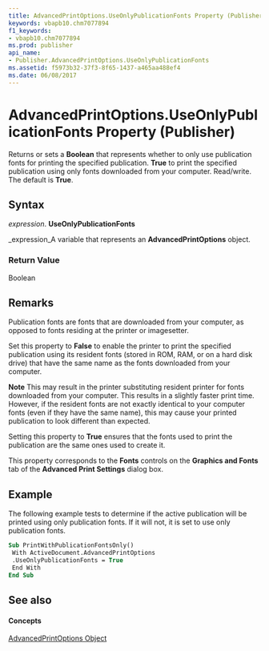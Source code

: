 ```yaml
---
title: AdvancedPrintOptions.UseOnlyPublicationFonts Property (Publisher)
keywords: vbapb10.chm7077894
f1_keywords:
- vbapb10.chm7077894
ms.prod: publisher
api_name:
- Publisher.AdvancedPrintOptions.UseOnlyPublicationFonts
ms.assetid: f5973b32-37f3-8f65-1437-a465aa488ef4
ms.date: 06/08/2017
---
```



# AdvancedPrintOptions.UseOnlyPublicationFonts Property (Publisher)

Returns or sets a **Boolean** that represents whether to only use publication fonts for printing the specified publication. **True** to print the specified publication using only fonts downloaded from your computer. Read/write. The default is **True**.


## Syntax

 _expression_. **UseOnlyPublicationFonts**

 _expression_A variable that represents an **AdvancedPrintOptions** object.


### Return Value

Boolean


## Remarks

Publication fonts are fonts that are downloaded from your computer, as opposed to fonts residing at the printer or imagesetter.

Set this property to **False** to enable the printer to print the specified publication using its resident fonts (stored in ROM, RAM, or on a hard disk drive) that have the same name as the fonts downloaded from your computer.


 **Note**  This may result in the printer substituting resident printer for fonts downloaded from your computer. This results in a slightly faster print time. However, if the resident fonts are not exactly identical to your computer fonts (even if they have the same name), this may cause your printed publication to look different than expected.

Setting this property to **True** ensures that the fonts used to print the publication are the same ones used to create it.

This property corresponds to the **Fonts** controls on the **Graphics and Fonts** tab of the **Advanced Print Settings** dialog box.


## Example

The following example tests to determine if the active publication will be printed using only publication fonts. If it will not, it is set to use only publication fonts.


```vb
Sub PrintWithPublicationFontsOnly() 
 With ActiveDocument.AdvancedPrintOptions 
 .UseOnlyPublicationFonts = True 
 End With 
End Sub
```


## See also


#### Concepts


 [AdvancedPrintOptions Object](advancedprintoptions-object-publisher.md)

